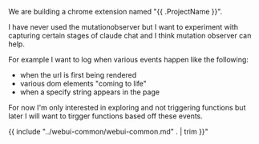 We are building a chrome extension named "{{ .ProjectName }}".

I have never used the mutationobserver but I want to experiment with capturing certain stages of claude chat and I think mutation observer can help.

For example I want to log when various events happen like the following:

- when the url is first being rendered
- various dom elements "coming to life"
- when a specify string appears in the page

For now I'm only interested in exploring and not triggering functions but later I will want to tirgger functions based off these events.

{{ include "../webui-common/webui-common.md" . | trim }}"
